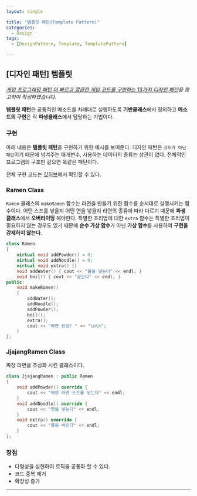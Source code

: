 ```yaml
---
layout: single

title: "템플릿 패턴(Template Pattern)"
categories:
  - Design
tags:
  - [DesignPattern, Template, TemplatePattern]

---
```


## [디자인 패턴] 템플릿

*[게임 프로그래밍 패턴 더 빠르고 깔끔한 게임 코드를 구현하는 13가지 디자인 패턴](http://www.hanbit.co.kr/store/books/look.php?p_code=B4342659595)을 참고하여 작성하였습니다.*



**템플릿 패턴**은 공통적인 메소드를 차례대로 실행하도록 **기반클래스**에서 정의하고 **메소드의 구현**은 각 **파생클래스**에서 담당하는 기법이다.



### 구현

아래 내용은 **템플릿 패턴**을 구현하기 위한 예시를 보여준다. 디자인 패턴은 `코드가 아닌 패턴`이기 때문에 넘겨주는 매개변수, 사용하는 데이터의 종류는 상관이 없다. 전체적인 프로그램의 구조만 같으면 똑같은 패턴이다.

전체 구현 코드는 [깃허브]( https://github.com/JangHyeonJun/CPPStudy/blob/master/CPPStudy/template_pattern.cpp)에서 확인할 수 있다.



### Ramen Class

`Ramen` 클래스의 `makeRamen` 함수는 라면을 만들기 위한 함수를 순서대로 실행시키는 함수이다. 어떤 스프를 넣을지 어떤 면을 넣을지 라면의 종류에 따라 다르기 때문에 **파생 클래스**에서 **오버라이딩** 해야한다. 특별한 조리법에 대한 `extra` 함수는 특별한 조리법이 필요하지 않는 경우도 있기 때문에 **순수 가상 함수**가 아닌 **가상 함수**를 사용하여 **구현을 강제하지 않는다**.

```c++
class Ramen
{
	virtual void addPowder() = 0;
	virtual void addNoodle() = 0;
	virtual void extra() {}
	void addWater() { cout << "물을 넣는다" << endl; }
	void boil() { cout << "끓인다" << endl; }
public:
	void makeRamen()
	{
		addWater();
		addNoodle();
		addPowder();
		boil();
		extra();
		cout << "라면 완성! " << "\n\n";
	}
};
```



### JjajangRamen Class

짜장 라면을 추상화 시킨 클래스이다.

```c++
class JjajangRamen : public Ramen
{
	void addPowder() override {
		cout << "짜장 라면 스프를 넣는다" << endl;
	}
	void addNoodle() override {
		cout << "면을 넣는다" << endl;
	}
	void extra() override {
		cout << "물을 버린다" << endl;
	}
};
```



### 장점

- 다형성을 실현하여 로직을 공통화 할 수 있다.
- 코드 중복 제거
- 확장성 증가

---

  

